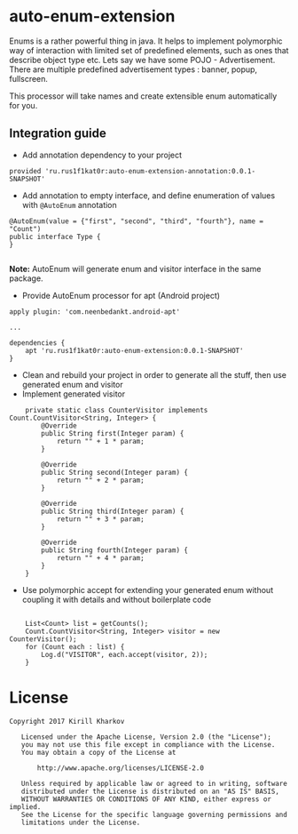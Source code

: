 # auto-enum-extension

Enums is a rather powerful thing in java. It helps to implement polymorphic way of interaction with limited set of predefined elements, such as ones that describe object type etc.
Lets say we have some POJO - Advertisement. There are multiple predefined advertisement types : banner, popup, fullscreen.

This processor will take names and create extensible enum automatically for you.

## Integration guide

* Add annotation dependency to your project

```
provided 'ru.rus1f1kat0r:auto-enum-extension-annotation:0.0.1-SNAPSHOT'
```

* Add annotation to empty interface, and define enumeration of values with `@AutoEnum` annotation 

```
@AutoEnum(value = {"first", "second", "third", "fourth"}, name = "Count")
public interface Type {
}
    
```

**Note:** AutoEnum will generate enum and visitor interface in the same package.

* Provide AutoEnum processor for apt (Android project)

```
apply plugin: 'com.neenbedankt.android-apt'

... 

dependencies {
    apt 'ru.rus1f1kat0r:auto-enum-extension:0.0.1-SNAPSHOT'
}

```

* Clean and rebuild your project in order to generate all the stuff, then use generated enum and visitor
* Implement generated visitor

```
    private static class CounterVisitor implements Count.CountVisitor<String, Integer> {
        @Override
        public String first(Integer param) {
            return "" + 1 * param;
        }

        @Override
        public String second(Integer param) {
            return "" + 2 * param;
        }

        @Override
        public String third(Integer param) {
            return "" + 3 * param;
        }

        @Override
        public String fourth(Integer param) {
            return "" + 4 * param;
        }
    }
```

* Use polymorphic accept for extending your generated enum without coupling it with details and without boilerplate code

```

    List<Count> list = getCounts();
    Count.CountVisitor<String, Integer> visitor = new CounterVisitor();
    for (Count each : list) {
        Log.d("VISITOR", each.accept(visitor, 2));
    }
```

# License 

```
Copyright 2017 Kirill Kharkov

   Licensed under the Apache License, Version 2.0 (the "License");
   you may not use this file except in compliance with the License.
   You may obtain a copy of the License at

       http://www.apache.org/licenses/LICENSE-2.0

   Unless required by applicable law or agreed to in writing, software
   distributed under the License is distributed on an "AS IS" BASIS,
   WITHOUT WARRANTIES OR CONDITIONS OF ANY KIND, either express or implied.
   See the License for the specific language governing permissions and
   limitations under the License.
```
